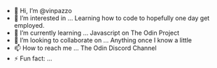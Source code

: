 - 👋 Hi, I’m @vinpazzo
- 👀 I’m interested in ... Learning how to code to hopefully one day get employed.
- 🌱 I’m currently learning ... Javascript on The Odin Project
- 💞️ I’m looking to collaborate on ... Anything once I know a little
- 📫 How to reach me ... The Odin Discord Channel
- ⚡ Fun fact: ...

<!---
vinpazzo/vinpazzo is a ✨ special ✨ repository because its `README.md` (this file) appears on your GitHub profile.
You can click the Preview link to take a look at your changes.
--->
